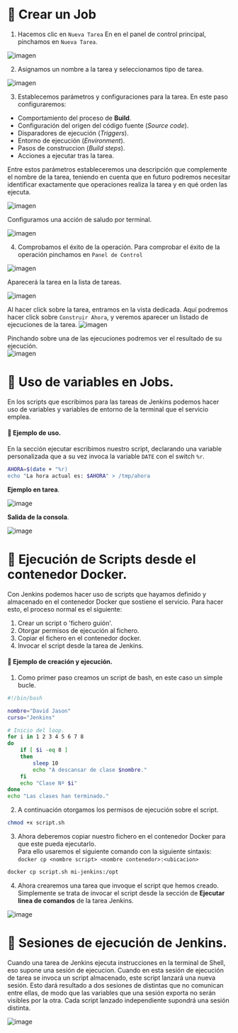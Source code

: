 # 📌 Crear un Job
    
1. Hacemos clic en `Nueva Tarea`
En en el panel de control principal, pinchamos en `Nueva Tarea`.
   
![imagen](https://github.com/user-attachments/assets/b22e02f6-a1f6-483b-8844-34428a433948)
    
2. Asignamos un nombre a la tarea y seleccionamos tipo de tarea.

    
![imagen](https://github.com/user-attachments/assets/abf319bc-421b-4327-b270-5d19e2b71352)
        
3. Establecemos parámetros y configuraciones para la tarea.
En este paso configuraremos:
- Comportamiento del proceso de **Build**.
- Configuración del origen del código fuente (_Source code_).
- Disparadores de ejecución (_Triggers_).
- Entorno de ejecución (_Environment_).
- Pasos de construccion (_Build steps_).
- Acciones a ejecutar tras la tarea.

Entre estos parámetros estableceremos una descripción que complemente el nombre de la tarea, teniendo en cuenta que en futuro podremos necesitar identificar exactamente que operaciones realiza la tarea y en qué orden las ejecuta.
       
![imagen](https://github.com/user-attachments/assets/49cd34a7-8795-48c1-a9ab-860305e6826b)
      
Configuramos una acción de saludo por terminal.
    
![imagen](https://github.com/user-attachments/assets/acb543e4-a585-41ed-8bcd-814a4ea7f0f8)
    
4. Comprobamos el éxito de la operación.
Para comprobar el éxito de la operación pinchamos en `Panel de Control` 
    
![imagen](https://github.com/user-attachments/assets/3023b99f-27be-448b-a36d-ae8b728b016e)
     
Aparecerá la tarea en la lista de tareas.
    
![imagen](https://github.com/user-attachments/assets/917b9481-bb19-4e9f-95a7-fc8a67cf23de)

Al hacer click sobre la tarea, entramos en la vista dedicada. Aquí podremos hacer click sobre `Construir Ahora`, y veremos aparecer un listado de ejecuciones de la tarea.
![imagen](https://github.com/user-attachments/assets/376a6343-97d1-4af5-900d-d1858792369f)
   
Pinchando sobre una de las ejecuciones podremos ver el resultado de su ejecución.   
![imagen](https://github.com/user-attachments/assets/c5684f73-1da1-43a6-8761-e5320582b6ec)





# 📌 Uso de variables en Jobs.
En los scripts que escribimos para las tareas de Jenkins podemos hacer uso de variables y variables de entorno de la terminal que el servicio emplea.

#### 🧮 Ejemplo de uso.   
En la sección ejecutar escribimos nuestro script, declarando una variable personalizada que a su vez invoca la variable `DATE` con el switch `%r`.

```bash
AHORA=$(date + "%r)
echo "La hora actual es: $AHORA" > /tmp/ahora
```   
   
**Ejemplo en tarea**.
   
![image](https://github.com/user-attachments/assets/f1ece043-bd30-4be5-ad6b-803c5a6bec91)
    
**Salida de la consola**.
    
![image](https://github.com/user-attachments/assets/a6b7a69f-4233-4471-96af-4fd88a50b3a2)


# 📌 Ejecución de Scripts desde el contenedor Docker.
Con Jenkins podemos hacer uso de scripts que hayamos definido y almacenado en el contenedor Docker que sostiene el servicio. Para hacer esto, el proceso normal es el siguiente:
1. Crear un script o 'fichero guión'.
2. Otorgar permisos de ejecución al fichero.
3. Copiar el fichero en el contenedor docker.
4. Invocar el script desde la tarea de Jenkins.
   
   
#### 🧮 Ejemplo de creación y ejecución.
1. Como primer paso creamos un script de bash, en este caso un simple bucle.
```bash
#!/bin/bash

nombre="David Jason"
curso="Jenkins"

# Inicio del loop.
for i in 1 2 3 4 5 6 7 8
do
    if [ $i -eq 8 ]
    then
        sleep 10
        echo "A descansar de clase $nombre."
    fi
    echo "Clase Nº $i"
done
echo "Las clases han terminado."
```

2. A continuación otorgamos los permisos de ejecución sobre el script.
```bash
chmod +x script.sh
```

3. Ahora deberemos copiar nuestro fichero en el contenedor Docker para que este pueda ejecutarlo.   
Para ello usaremos el siguiente comando con la siguiente sintaxis:    
`docker cp <nombre script> <nombre contenedor>:<ubicacion> `  

```bash
docker cp script.sh mi-jenkins:/opt
```
   
4. Ahora crearemos una tarea que invoque el script que hemos creado.
Simplemente se trata de invocar el script desde la sección de **Ejecutar linea de comandos** de la tarea Jenkins.
    
![image](https://github.com/user-attachments/assets/81779c1e-5cf1-4bb2-aab1-90aa72a3009f)


# 📌 Sesiones de ejecución de Jenkins.
Cuando una tarea de Jenkins ejecuta instrucciones en la terminal de Shell, eso supone una sesión de ejecucion. Cuando en esta sesión de ejecución de tarea se invoca un script almacenado, este script lanzará una nueva sesión. Esto dará resultado a dos sesiones de distintas que no comunican entre ellas, de modo que las variables que una sesión exporta no serán visibles por la otra. Cada script lanzado independiente supondrá una sesión distinta.
   
![image](https://github.com/user-attachments/assets/8bf094b6-d5e3-4736-ad9e-095aa56fb537)


